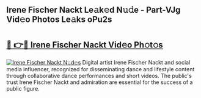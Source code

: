 ## Irene Fischer Nackt Le𝚊k𝚎d N𝚞𝚍e - Part-VJg Vid𝚎o Photos Le𝚊ks oPu2s

# <h2><a href="http://fbatvu.evod.top/?m=Irene+Fischer+Nackt">🔗 👉🔴 Irene Fischer Nackt Vid𝚎o Ph𝚘t𝚘s</a></h2>

[![Irene Fischer Nackt N𝚞d𝚎s](https://i.imgur.com/8V9OHl7.gif)](http://fbatvu.evod.top/?m=Irene+Fischer+Nackt)
Digital artist Irene Fischer Nackt and social media influencer, recognized for disseminating dance and lifestyle content through collaborative dance performances and short videos. The public's trust Irene Fischer Nackt and admiration are essential for the success of a public figure. 
